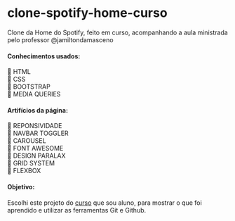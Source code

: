 # clone-spotify-home-curso

Clone da Home do Spotify, feito em curso, acompanhando a aula ministrada pelo professor @jamiltondamasceno

#### Conhecimentos usados:

🔹 HTML</br>
🔹 CSS</br>
🔹 BOOTSTRAP</br>
🔹 MEDIA QUERIES</br>


#### Artifícios da página:

🔸 REPONSIVIDADE</br>
🔸 NAVBAR TOGGLER</br>
🔸 CAROUSEL</br>
🔸 FONT AWESOME</br>
🔸 DESIGN PARALAX</br>
🔸 GRID SYSTEM</br>
🔸 FLEXBOX

####  Objetivo:

Escolhi este projeto do [curso](https://www.udemy.com/course/web-completo/) que sou aluno, para mostrar o que foi aprendido e utilizar as ferramentas Git e Github.
